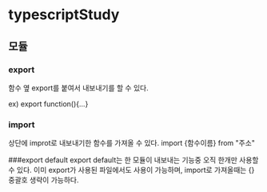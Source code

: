 # typescriptStudy

## 모듈

### export

함수 옆 export를 붙여서 내보내기를 할 수 있다.

ex) export function(){...}

### import

상단에 improt로 내보내기한 함수를 가져올 수 있다.
import {함수이름} from "주소"

###export default
export default는 한 모듈이 내보내는 기능중 오직 한개만 사용할 수 있다.
이미 export가 사용된 파일에서도 사용이 가능하며,
import로 가져올때는 {} 중괄호 생략이 가능하다.

